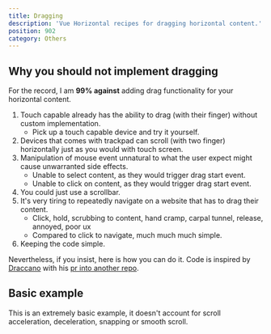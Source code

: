 ```yaml
---
title: Dragging
description: 'Vue Horizontal recipes for dragging horizontal content.'
position: 902
category: Others
---
```


## Why you should not implement dragging

For the record, I am **99% against** adding drag functionality for your horizontal content.

1. Touch capable already has the ability to drag (with their finger) without custom implementation.
   * Pick up a touch capable device and try it yourself.
2. Devices that comes with trackpad can scroll (with two finger) horizontally just as you would with touch screen.
3. Manipulation of mouse event unnatural to what the user expect might cause unwarranted side effects.
   * Unable to select content, as they would trigger drag start event.
   * Unable to click on content, as they would trigger drag start event.
4. You could just use a scrollbar.
5. It's very tiring to repeatedly navigate on a website that has to drag their content.
   * Click, hold, scrubbing to content, hand cramp, carpal tunnel, release, annoyed, poor ux
   * Compared to click to navigate, much much much simple.
6. Keeping the code simple.

Nevertheless, if you insist, here is how you can do it.
Code is inspired by [Draccano](https://github.com/Draccano) with his
[pr into another repo](https://github.com/fuxingloh/vue-horizontal-list/pull/52).

## Basic example

This is an extremely basic example, it doesn't account for scroll acceleration, deceleration, snapping or smooth scroll.  

```vue[Dragging.vue] import=others/dragging/recipes-dragging.vue
```

